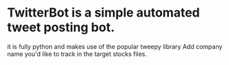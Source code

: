 # TwitterBot is a simple automated tweet posting bot.
it is fully python and makes use of the popular tweepy library
Add company name you'd like to track in the target stocks files. 

